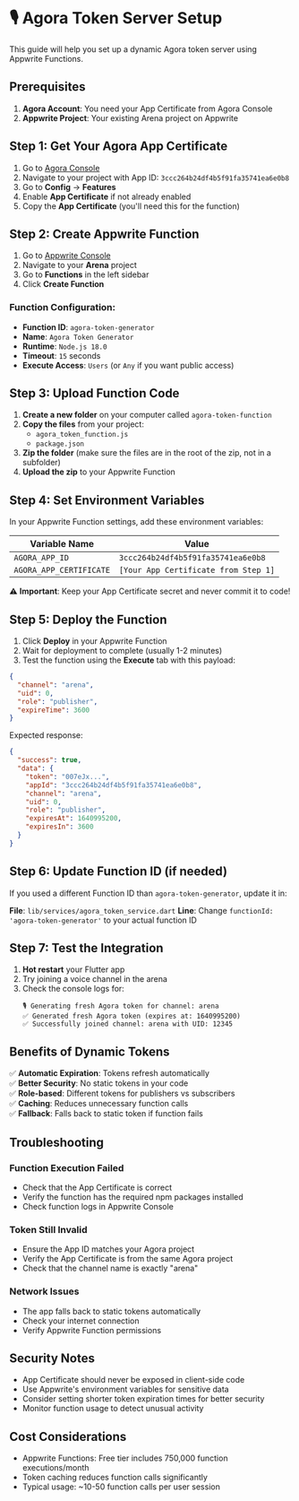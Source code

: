 # 🎙️ Agora Token Server Setup

This guide will help you set up a dynamic Agora token server using Appwrite Functions.

## Prerequisites

1. **Agora Account**: You need your App Certificate from Agora Console
2. **Appwrite Project**: Your existing Arena project on Appwrite

## Step 1: Get Your Agora App Certificate

1. Go to [Agora Console](https://console.agora.io/)
2. Navigate to your project with App ID: `3ccc264b24df4b5f91fa35741ea6e0b8`
3. Go to **Config** → **Features**
4. Enable **App Certificate** if not already enabled
5. Copy the **App Certificate** (you'll need this for the function)

## Step 2: Create Appwrite Function

1. Go to [Appwrite Console](https://console.appwrite.io/)
2. Navigate to your **Arena** project
3. Go to **Functions** in the left sidebar
4. Click **Create Function**

### Function Configuration:
- **Function ID**: `agora-token-generator`
- **Name**: `Agora Token Generator`
- **Runtime**: `Node.js 18.0`
- **Timeout**: `15` seconds
- **Execute Access**: `Users` (or `Any` if you want public access)

## Step 3: Upload Function Code

1. **Create a new folder** on your computer called `agora-token-function`
2. **Copy the files** from your project:
   - `agora_token_function.js`
   - `package.json`
3. **Zip the folder** (make sure the files are in the root of the zip, not in a subfolder)
4. **Upload the zip** to your Appwrite Function

## Step 4: Set Environment Variables

In your Appwrite Function settings, add these environment variables:

| Variable Name | Value |
|---------------|--------|
| `AGORA_APP_ID` | `3ccc264b24df4b5f91fa35741ea6e0b8` |
| `AGORA_APP_CERTIFICATE` | `[Your App Certificate from Step 1]` |

⚠️ **Important**: Keep your App Certificate secret and never commit it to code!

## Step 5: Deploy the Function

1. Click **Deploy** in your Appwrite Function
2. Wait for deployment to complete (usually 1-2 minutes)
3. Test the function using the **Execute** tab with this payload:

```json
{
  "channel": "arena",
  "uid": 0,
  "role": "publisher",
  "expireTime": 3600
}
```

Expected response:
```json
{
  "success": true,
  "data": {
    "token": "007eJx...",
    "appId": "3ccc264b24df4b5f91fa35741ea6e0b8",
    "channel": "arena",
    "uid": 0,
    "role": "publisher",
    "expiresAt": 1640995200,
    "expiresIn": 3600
  }
}
```

## Step 6: Update Function ID (if needed)

If you used a different Function ID than `agora-token-generator`, update it in:

**File**: `lib/services/agora_token_service.dart`
**Line**: Change `functionId: 'agora-token-generator'` to your actual function ID

## Step 7: Test the Integration

1. **Hot restart** your Flutter app
2. Try joining a voice channel in the arena
3. Check the console logs for:
   ```
   🎙️ Generating fresh Agora token for channel: arena
   ✅ Generated fresh Agora token (expires at: 1640995200)
   ✅ Successfully joined channel: arena with UID: 12345
   ```

## Benefits of Dynamic Tokens

✅ **Automatic Expiration**: Tokens refresh automatically  
✅ **Better Security**: No static tokens in your code  
✅ **Role-based**: Different tokens for publishers vs subscribers  
✅ **Caching**: Reduces unnecessary function calls  
✅ **Fallback**: Falls back to static token if function fails  

## Troubleshooting

### Function Execution Failed
- Check that the App Certificate is correct
- Verify the function has the required npm packages installed
- Check function logs in Appwrite Console

### Token Still Invalid
- Ensure the App ID matches your Agora project
- Verify the App Certificate is from the same Agora project
- Check that the channel name is exactly "arena"

### Network Issues
- The app falls back to static tokens automatically
- Check your internet connection
- Verify Appwrite Function permissions

## Security Notes

- App Certificate should never be exposed in client-side code
- Use Appwrite's environment variables for sensitive data
- Consider setting shorter token expiration times for better security
- Monitor function usage to detect unusual activity

## Cost Considerations

- Appwrite Functions: Free tier includes 750,000 function executions/month
- Token caching reduces function calls significantly
- Typical usage: ~10-50 function calls per user session 